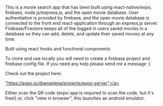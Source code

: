<div>
  <p>This is a movie search app that has been built using react-native/expo, firebase, node.js/express.js, and the open movie database. User authentiation is provided by firebase, and the open movie database is connected to the front end react-application through an express.js server. Firebase/Firestore keeps all of the logged in users saved movies in a database so they can add, delete, and update their saved movies at any time.</p>
  
  <p> Built using react hooks and functional components</p>

<p>To clone and use locally you will need to create a firebase project and firebase config file. If you need any help please send me a message :) </p>

<p>Check out the project here:</p>

<a href = "https://expo.io/@angelena/projects/expo-server"> "https://expo.io/@angelena/projects/expo-server"</a>

<p>Either scan the QR code (expo-app is required to scan the code, but it's free!) or, click "view in browser", this launches an android emulator. </p>
